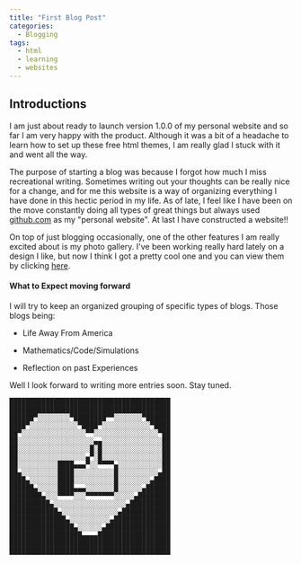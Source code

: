 ```yaml
---
title: "First Blog Post"
categories:
  - Blogging
tags:
  - html
  - learning
  - websites
---
```


## Introductions

I am just about ready to launch version 1.0.0 of my personal website and so far I am very happy with the product. Although it was a bit of a headache to learn how to set up these free html themes, I am really glad I stuck with it and went all the way.
 
The purpose of starting a blog was because I forgot how much I miss recreational writing. Sometimes writing out your thoughts can be really nice for a change, and for me this website is a way of organizing everything I have done in this hectic period in my life. As of late, I feel like I have been on the move constantly doing all types of great things but always used [github.com](https://github.com/Simonlee711) as my "personal website". At last I have constructed a website!!
 
On top of just blogging occasionally, one of the other features I am really excited about is my photo gallery. I've been working really hard lately on a design I like, but now I think I got a pretty cool one and you can view them by clicking [here](https://simonlee711.github.io/photos/).
 
#### What to Expect moving forward
 
I will try to keep an organized grouping of specific types of blogs. Those blogs being:
 
- Life Away From America
 
- Mathematics/Code/Simulations
 
- Reflection on past Experiences
 
Well I look forward to writing more entries soon. Stay tuned.


```
████████████████████████████████████████
████████████████████████████████████████
██████▀░░░░░░░░▀████████▀▀░░░░░░░▀██████
████▀░░░░░░░░░░░░▀████▀░░░░░░░░░░░░▀████
██▀░░░░░░░░░░░░░░░░▀▀░░░░░░░░░░░░░░░░▀██
██░░░░░░░░░░░░░░░░░░░▄▄░░░░░░░░░░░░░░░██
██░░░░░░░░░░░░░░░░░░█░█░░░░░░░░░░░░░░░██
██░░░░░░░░░░░░░░░░░▄▀░█░░░░░░░░░░░░░░░██
██░░░░░░░░░░████▄▄▄▀░░▀▀▀▀▄░░░░░░░░░░░██
██▄░░░░░░░░░████░░░░░░░░░░█░░░░░░░░░░▄██
████▄░░░░░░░████░░░░░░░░░░█░░░░░░░░▄████
██████▄░░░░░████▄▄▄░░░░░░░█░░░░░░▄██████
████████▄░░░▀▀▀▀░░░▀▀▀▀▀▀▀░░░░░▄████████
██████████▄░░░░░░░░░░░░░░░░░░▄██████████
████████████▄░░░░░░░░░░░░░░▄████████████
██████████████▄░░░░░░░░░░▄██████████████
████████████████▄░░░░░░▄████████████████
██████████████████▄▄▄▄██████████████████
████████████████████████████████████████
████████████████████████████████████████

```

